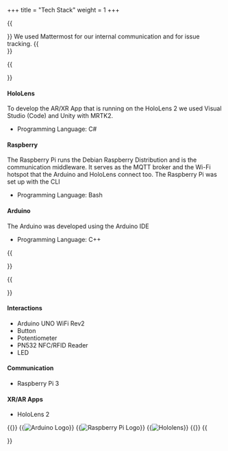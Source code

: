 +++ 
title = "Tech Stack" 
weight = 1
+++

{{<section title="Organisation and Communication">}}
We used Mattermost for our internal communication and for issue tracking.
{{</section>}}

{{<section title="Development">}}

#### HoloLens

To develop the AR/XR App that is running on the HoloLens 2 we used Visual Studio (Code) and Unity with MRTK2.

- Programming Language: C#

#### Raspberry

The Raspberry Pi runs the Debian Raspberry Distribution and is the communication middleware.
It serves as the MQTT broker and the Wi-Fi hotspot that the Arduino and HoloLens connect too.
The Raspberry Pi was set up with the CLI

- Programming Language: Bash

#### Arduino

The Arduino was developed using the Arduino IDE

- Programming Language: C++

{{</section>}}

{{<section title="Hardware">}}

#### Interactions

- Arduino UNO WiFi Rev2
- Button
- Potentiometer
- PN532 NFC/RFID Reader
- LED

#### Communication

- Raspberry Pi 3

#### XR/AR Apps

- HoloLens 2

{{<gallery>}}
{{<image src="Arduino.png" alt="Arduino Logo" caption="Arduino">}}
{{<image src="RPI.png" alt="Raspberry Pi Logo" caption="Raspberry Pi">}}
{{<image src="Hololens.png" alt="Hololens" caption="Hololens">}}
{{</gallery>}}
{{</section>}}
